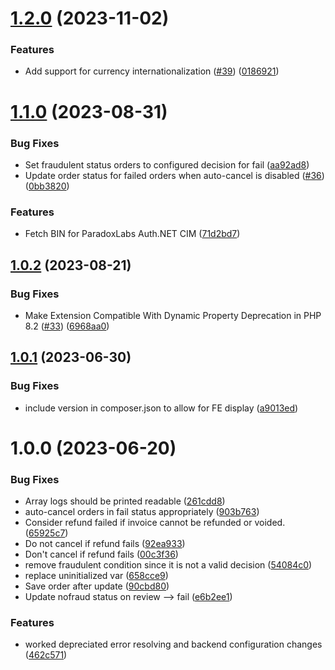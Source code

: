 # [1.2.0](https://github.com/Nofraud/nofraud_connect/compare/v1.1.0...v1.2.0) (2023-11-02)


### Features

* Add support for currency internationalization ([#39](https://github.com/Nofraud/nofraud_connect/issues/39)) ([0186921](https://github.com/Nofraud/nofraud_connect/commit/01869215d33d9675501296d4c30cb28e3b0ae8eb))

# [1.1.0](https://github.com/Nofraud/nofraud_connect/compare/v1.0.2...v1.1.0) (2023-08-31)


### Bug Fixes

* Set fraudulent status orders to configured decision for fail ([aa92ad8](https://github.com/Nofraud/nofraud_connect/commit/aa92ad8e3068e9d9b55d3dbc3e7620bf63829558))
* Update order status for failed orders when auto-cancel is disabled ([#36](https://github.com/Nofraud/nofraud_connect/issues/36)) ([0bb3820](https://github.com/Nofraud/nofraud_connect/commit/0bb3820e3cc4442ea133406a94cdf711f6a7c550))


### Features

* Fetch BIN for ParadoxLabs Auth.NET CIM ([71d2bd7](https://github.com/Nofraud/nofraud_connect/commit/71d2bd746998de7e8ef72f2bed84c61ce8601e2d))

## [1.0.2](https://github.com/Nofraud/nofraud_connect/compare/v1.0.1...v1.0.2) (2023-08-21)


### Bug Fixes

* Make Extension Compatible With Dynamic Property Deprecation in PHP 8.2 ([#33](https://github.com/Nofraud/nofraud_connect/issues/33)) ([6968aa0](https://github.com/Nofraud/nofraud_connect/commit/6968aa004805f60989a6c6970da9e45f08b11a93))

## [1.0.1](https://github.com/Nofraud/nofraud_connect/compare/v1.0.0...v1.0.1) (2023-06-30)


### Bug Fixes

* include version in composer.json to allow for FE display ([a9013ed](https://github.com/Nofraud/nofraud_connect/commit/a9013ed23bc383e7e53871c7c7894f211da10e4b))

# 1.0.0 (2023-06-20)


### Bug Fixes

* Array logs should be printed readable ([261cdd8](https://github.com/Nofraud/nofraud_connect/commit/261cdd815a71ba0e81327945e232539899d989c4))
* auto-cancel orders in fail status appropriately ([903b763](https://github.com/Nofraud/nofraud_connect/commit/903b763d807c12fb7487fca1e4f9ae5378d71062))
* Consider refund failed if invoice cannot be refunded or voided. ([65925c7](https://github.com/Nofraud/nofraud_connect/commit/65925c7e87309e377daaa1b859ec00fb7c2cb10f))
* Do not cancel if refund fails ([92ea933](https://github.com/Nofraud/nofraud_connect/commit/92ea933d15f3ed457790fd8d7b0ae9e1d605b410))
* Don't cancel if refund fails ([00c3f36](https://github.com/Nofraud/nofraud_connect/commit/00c3f360dce31d8903f5309aabebab860f371956))
* remove fraudulent condition since it is not a valid decision ([54084c0](https://github.com/Nofraud/nofraud_connect/commit/54084c0a1bed58ab76d1c465a3f0e836c23a1cc1))
* replace uninitialized var ([658cce9](https://github.com/Nofraud/nofraud_connect/commit/658cce93d97d98c1cc50a68c437c4a1eb7d9a703))
* Save order after update ([90cbd80](https://github.com/Nofraud/nofraud_connect/commit/90cbd80db6fce1a0a500ab350f3021f63d65d5cd))
* Update nofraud status on review --> fail ([e6b2ee1](https://github.com/Nofraud/nofraud_connect/commit/e6b2ee1af3f8a4cea70ab38952a3ab88956d686e))


### Features

* worked depreciated error resolving and backend configuration changes ([462c571](https://github.com/Nofraud/nofraud_connect/commit/462c571804153a3dfe29d3d6566cc7c2846fa1e3))
